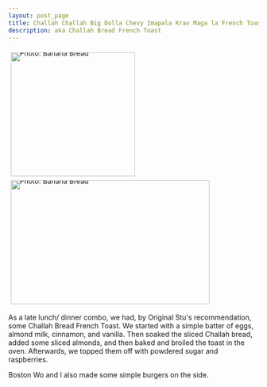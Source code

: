 ```yaml
---
layout: post_page
title: Challah Challah Big Dolla Chevy Imapala Krav Maga la French Toast!
description: aka Challah Bread French Toast
---
```

<div style="line-height:0;padding:4px 0 0 1px;">
<a href="http://i.imgur.com/wZaxUtc.jpg" style="display:inline-block;margin:3px;text-decoration:none;"> 
<img alt="Photo: Banana Bread" height="250" src="http://i.imgur.com/wZaxUtc.jpg" title="Banana Bread" width="250" style="padding:1px;">
</a>
<a href="http://i.imgur.com/4xZcWks.jpg" style="display:inline-block;margin:3px;text-decoration:none;"> 
<img alt="Photo: Banana Bread" height="250" src="http://i.imgur.com/4xZcWks.jpg" title="Banana Bread" width="400" style="padding:1px;">
</a>
</div>

As a late lunch/ dinner combo, we had, by Original Stu's recommendation, some Challah Bread French Toast. We started with a simple batter of eggs, almond milk, cinnamon, and vanilla. Then soaked the sliced Challah bread, added some sliced almonds, and then baked and broiled the toast in the oven. Afterwards, we topped them off with powdered sugar and raspberries. 

Boston Wo and I also made some simple burgers on the side.